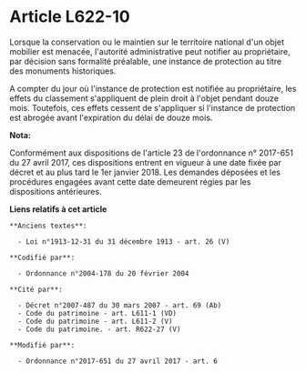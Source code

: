 # Article L622-10

Lorsque la conservation ou le maintien sur le territoire national d'un objet mobilier est menacée, l'autorité administrative
peut notifier au propriétaire, par décision sans formalité préalable, une instance de protection au titre des monuments
historiques.

A compter du jour où l'instance de protection est notifiée au propriétaire, les effets du classement s'appliquent de plein
droit à l'objet pendant douze mois. Toutefois, ces effets cessent de s'appliquer si l'instance de protection est abrogée
avant l'expiration du délai de douze mois.

**Nota:**

Conformément aux dispositions de l'article 23 de l'ordonnance n° 2017-651 du 27 avril 2017, ces dispositions entrent en
vigueur à une date fixée par décret et au plus tard le 1er janvier 2018. Les demandes déposées et les procédures engagées
avant cette date demeurent régies par les dispositions antérieures.

**Liens relatifs à cet article**

	**Anciens textes**:

	  - Loi n°1913-12-31 du 31 décembre 1913 - art. 26 (V)

	**Codifié par**:

	  - Ordonnance n°2004-178 du 20 février 2004

	**Cité par**:

	  - Décret n°2007-487 du 30 mars 2007 - art. 69 (Ab)
	  - Code du patrimoine - art. L611-1 (VD)
	  - Code du patrimoine - art. L611-2 (V)
	  - Code du patrimoine. - art. R622-27 (V)

	**Modifié par**:

	  - Ordonnance n°2017-651 du 27 avril 2017 - art. 6
